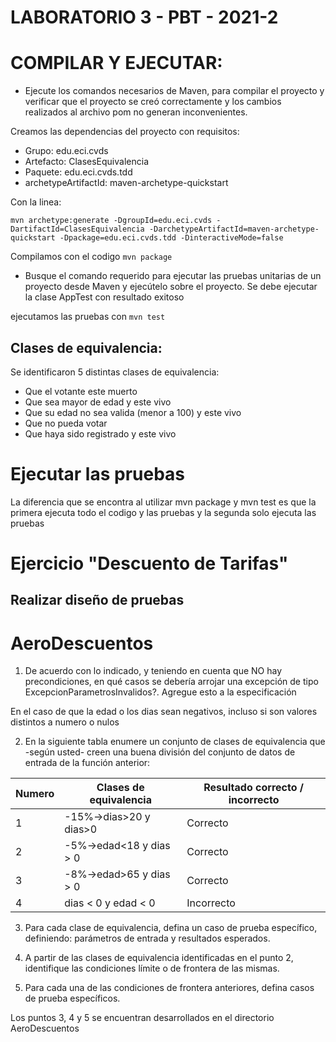 # LABORATORIO 3 - PBT - 2021-2
# COMPILAR Y EJECUTAR:

* Ejecute los comandos necesarios de Maven, para compilar el proyecto y verificar que el proyecto se creó
correctamente y los cambios realizados al archivo pom no generan inconvenientes.

Creamos las dependencias del proyecto con requisitos:

* Grupo: edu.eci.cvds
* Artefacto: ClasesEquivalencia
* Paquete: edu.eci.cvds.tdd
* archetypeArtifactId: maven-archetype-quickstart

Con la linea: 

``` 
mvn archetype:generate -DgroupId=edu.eci.cvds -DartifactId=ClasesEquivalencia -DarchetypeArtifactId=maven-archetype-quickstart -Dpackage=edu.eci.cvds.tdd -DinteractiveMode=false 
```


Compilamos con el codigo `mvn package`



* Busque el comando requerido para ejecutar las pruebas unitarias de un proyecto desde Maven y ejecútelo 
sobre el proyecto. Se debe ejecutar la clase AppTest con resultado exitoso

ejecutamos las pruebas con `mvn test`

## Clases de equivalencia:

Se identificaron 5 distintas clases de equivalencia:

* Que el votante este muerto
* Que sea mayor de edad y este vivo
* Que su edad no sea valida (menor a 100) y este vivo
* Que no pueda votar 
* Que haya sido registrado y este vivo

# Ejecutar las pruebas
La diferencia que se encontra al utilizar mvn package y mvn test es que la primera
ejecuta todo el codigo y las pruebas y la segunda solo ejecuta las pruebas 

# Ejercicio "Descuento de Tarifas"
## Realizar diseño de pruebas

# AeroDescuentos
1. De acuerdo con lo indicado, y teniendo en cuenta que NO hay precondiciones, en qué casos se debería
arrojar una excepción de tipo ExcepcionParametrosInvalidos?. Agregue esto a la especificación

En el caso de que la edad o los dias sean negativos, incluso si son valores distintos a numero o nulos

2. En la siguiente tabla enumere un conjunto de clases de equivalencia que -según usted- creen una
buena división del conjunto de datos de entrada de la función anterior:

|Numero	| Clases de equivalencia| Resultado correcto / incorrecto|
|---	|---	     		|---			         |
|   1	|-15%->dias>20 y dias>0 | Correcto			 |
|   2	|-5%->edad<18 y dias > 0| Correcto			 |
|   3	|-8%->edad>65 y dias > 0| Correcto			 |
|   4   | dias < 0 y edad < 0   | Incorrecto			 |

3. Para cada clase de equivalencia, defina un caso de prueba específico, definiendo: parámetros de
entrada y resultados esperados.

4. A partir de las clases de equivalencia identificadas en el punto 2, identifique las condiciones límite o
de frontera de las mismas.

5. Para cada una de las condiciones de frontera anteriores, defina casos de prueba específicos.

Los puntos 3, 4 y 5 se encuentran desarrollados en el directorio AeroDescuentos

